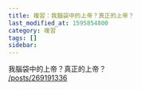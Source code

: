 ```yaml
---
title: 複習：我腦袋中的上帝？真正的上帝？
last_modified_at: 1595854800
category: 複習
tags: []
sidebar: 
---
```


<p>我腦袋中的上帝？真正的上帝？<br/>
<a href="/posts/269191336" target="_blank">/posts/269191336</a></p>
<p> </p>
